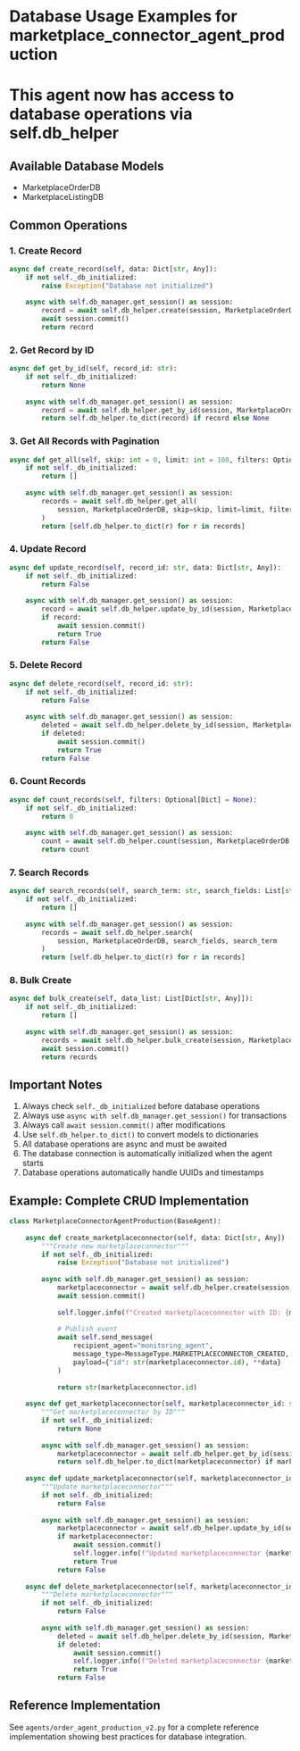 
# Database Usage Examples for marketplace_connector_agent_production
# This agent now has access to database operations via self.db_helper

## Available Database Models
- MarketplaceOrderDB
- MarketplaceListingDB

## Common Operations

### 1. Create Record
```python
async def create_record(self, data: Dict[str, Any]):
    if not self._db_initialized:
        raise Exception("Database not initialized")
    
    async with self.db_manager.get_session() as session:
        record = await self.db_helper.create(session, MarketplaceOrderDB, data)
        await session.commit()
        return record
```

### 2. Get Record by ID
```python
async def get_by_id(self, record_id: str):
    if not self._db_initialized:
        return None
    
    async with self.db_manager.get_session() as session:
        record = await self.db_helper.get_by_id(session, MarketplaceOrderDB, record_id)
        return self.db_helper.to_dict(record) if record else None
```

### 3. Get All Records with Pagination
```python
async def get_all(self, skip: int = 0, limit: int = 100, filters: Optional[Dict] = None):
    if not self._db_initialized:
        return []
    
    async with self.db_manager.get_session() as session:
        records = await self.db_helper.get_all(
            session, MarketplaceOrderDB, skip=skip, limit=limit, filters=filters
        )
        return [self.db_helper.to_dict(r) for r in records]
```

### 4. Update Record
```python
async def update_record(self, record_id: str, data: Dict[str, Any]):
    if not self._db_initialized:
        return False
    
    async with self.db_manager.get_session() as session:
        record = await self.db_helper.update_by_id(session, MarketplaceOrderDB, record_id, data)
        if record:
            await session.commit()
            return True
        return False
```

### 5. Delete Record
```python
async def delete_record(self, record_id: str):
    if not self._db_initialized:
        return False
    
    async with self.db_manager.get_session() as session:
        deleted = await self.db_helper.delete_by_id(session, MarketplaceOrderDB, record_id)
        if deleted:
            await session.commit()
            return True
        return False
```

### 6. Count Records
```python
async def count_records(self, filters: Optional[Dict] = None):
    if not self._db_initialized:
        return 0
    
    async with self.db_manager.get_session() as session:
        count = await self.db_helper.count(session, MarketplaceOrderDB, filters=filters)
        return count
```

### 7. Search Records
```python
async def search_records(self, search_term: str, search_fields: List[str]):
    if not self._db_initialized:
        return []
    
    async with self.db_manager.get_session() as session:
        records = await self.db_helper.search(
            session, MarketplaceOrderDB, search_fields, search_term
        )
        return [self.db_helper.to_dict(r) for r in records]
```

### 8. Bulk Create
```python
async def bulk_create(self, data_list: List[Dict[str, Any]]):
    if not self._db_initialized:
        return []
    
    async with self.db_manager.get_session() as session:
        records = await self.db_helper.bulk_create(session, MarketplaceOrderDB, data_list)
        await session.commit()
        return records
```

## Important Notes

1. Always check `self._db_initialized` before database operations
2. Always use `async with self.db_manager.get_session()` for transactions
3. Always call `await session.commit()` after modifications
4. Use `self.db_helper.to_dict()` to convert models to dictionaries
5. All database operations are async and must be awaited
6. The database connection is automatically initialized when the agent starts
7. Database operations automatically handle UUIDs and timestamps

## Example: Complete CRUD Implementation

```python
class MarketplaceConnectorAgentProduction(BaseAgent):
    
    async def create_marketplaceconnector(self, data: Dict[str, Any]) -> str:
        """Create new marketplaceconnector"""
        if not self._db_initialized:
            raise Exception("Database not initialized")
        
        async with self.db_manager.get_session() as session:
            marketplaceconnector = await self.db_helper.create(session, MarketplaceOrderDB, data)
            await session.commit()
            
            self.logger.info(f"Created marketplaceconnector with ID: {marketplaceconnector.id}")
            
            # Publish event
            await self.send_message(
                recipient_agent="monitoring_agent",
                message_type=MessageType.MARKETPLACECONNECTOR_CREATED,
                payload={"id": str(marketplaceconnector.id), **data}
            )
            
            return str(marketplaceconnector.id)
    
    async def get_marketplaceconnector(self, marketplaceconnector_id: str) -> Optional[Dict]:
        """Get marketplaceconnector by ID"""
        if not self._db_initialized:
            return None
        
        async with self.db_manager.get_session() as session:
            marketplaceconnector = await self.db_helper.get_by_id(session, MarketplaceOrderDB, marketplaceconnector_id)
            return self.db_helper.to_dict(marketplaceconnector) if marketplaceconnector else None
    
    async def update_marketplaceconnector(self, marketplaceconnector_id: str, data: Dict[str, Any]) -> bool:
        """Update marketplaceconnector"""
        if not self._db_initialized:
            return False
        
        async with self.db_manager.get_session() as session:
            marketplaceconnector = await self.db_helper.update_by_id(session, MarketplaceOrderDB, marketplaceconnector_id, data)
            if marketplaceconnector:
                await session.commit()
                self.logger.info(f"Updated marketplaceconnector {marketplaceconnector_id}")
                return True
            return False
    
    async def delete_marketplaceconnector(self, marketplaceconnector_id: str) -> bool:
        """Delete marketplaceconnector"""
        if not self._db_initialized:
            return False
        
        async with self.db_manager.get_session() as session:
            deleted = await self.db_helper.delete_by_id(session, MarketplaceOrderDB, marketplaceconnector_id)
            if deleted:
                await session.commit()
                self.logger.info(f"Deleted marketplaceconnector {marketplaceconnector_id}")
                return True
            return False
```

## Reference Implementation

See `agents/order_agent_production_v2.py` for a complete reference implementation
showing best practices for database integration.
